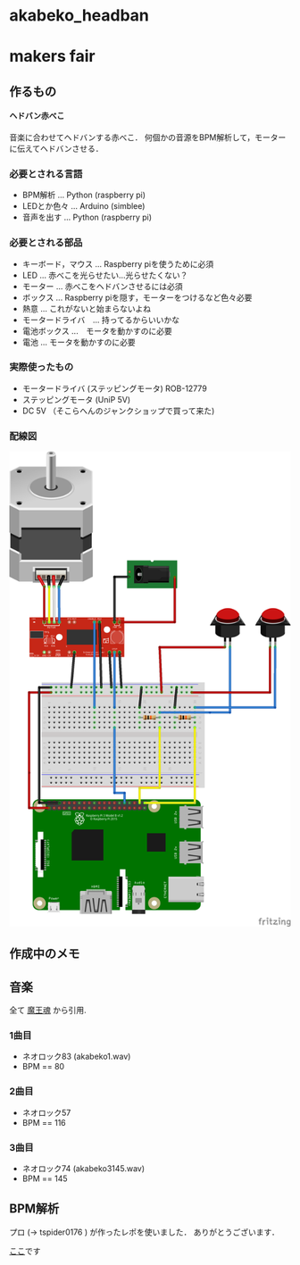 # akabeko_headban
# makers fair

## 作るもの
#### ヘドバン赤べこ
音楽に合わせてヘドバンする赤べこ．
何個かの音源をBPM解析して，モーターに伝えてヘドバンさせる．

### 必要とされる言語

 - BPM解析 ... Python (raspberry pi)
 - LEDとか色々 ... Arduino (simblee)
 - 音声を出す ... Python (raspberry pi)

### 必要とされる部品

 - キーボード，マウス ... Raspberry piを使うために必須
 - LED ... 赤べこを光らせたい...光らせたくない？
 - モーター ... 赤べこをヘドバンさせるには必須
 - ボックス ... Raspberry piを隠す，モーターをつけるなど色々必要
 - 熱意 ... これがないと始まらないよね
 - モータードライバ　... 持ってるからいいかな
 - 電池ボックス ...　モータを動かすのに必要
 - 電池 ... モータを動かすのに必要

 ### 実際使ったもの

 - モータードライバ (ステッピングモータ) ROB-12779
 - ステッピングモータ (UniP 5V)
 - DC 5V （そこらへんのジャンクショップで買って来た)

 ### 配線図
 ![Akabeko_comp.png](./img/Akabeko_comp.png)


## 作成中のメモ

## 音楽
全て [魔王魂](http://maoudamashii.jokersounds.com/) から引用.

### 1曲目
 - ネオロック83 (akabeko1.wav)
 - BPM == 80

### 2曲目
 - ネオロック57
 - BPM == 116

### 3曲目
 - ネオロック74 (akabeko3145.wav)
 - BPM == 145

## BPM解析
プロ (-> tspider0176 ) が作ったレポを使いました．
ありがとうございます．

[ここ](https://github.com/tspider0176/bpm-analyzer)です
